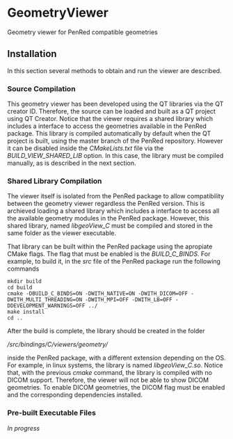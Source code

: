 # GeometryViewer
Geometry viewer for PenRed compatible geometries

## Installation

In this section several methods to obtain and run the viewer are described.

### Source Compilation

This geometry viewer has been developed using the QT libraries via the QT creator ID. Therefore, the source can be loaded and built as a QT project using QT Creator. Notice that the viewer requires a shared library which includes a interface to access the geometries available in the PenRed package. This library is compiled automatically by default when the QT project is built, using the master branch of the PenRed repository. However it can be disabled inside the *CMakeLists.txt* file via the *BUILD_VIEW_SHARED_LIB* option. In this case, the library must be compiled manually, as is described in the next section.

### Shared Library Compilation

The viewer itself is isolated from the PenRed package to allow compatibility between the geometry viewer regardless the PenRed version. This is archieved loading a shared library which includes a interface to access all the available geometry modules in the PenRed package. However, this shared library, named *libgeoView_C* must be compiled and stored in the same folder as the viewer executable.

That library can be built within the PenRed package using the apropiate CMake flags. The flag that must be enabled is the *BUILD_C_BINDS*. For example, to build it, in the *src* file of the PenRed package run the following commands

```
mkdir build
cd build
cmake -DBUILD_C_BINDS=ON -DWITH_NATIVE=ON -DWITH_DICOM=OFF -DWITH_MULTI_THREADING=ON -DWITH_MPI=OFF -DWITH_LB=OFF -DDEVELOPMENT_WARNINGS=OFF ../
make install
cd ..
```

After the build is complete, the library should be created in the folder 

*/src/bindings/C/viewers/geometry/*  

inside the PenRed package, with a different extension depending on the OS. For example, in linux systems, the library is named *libgeoView_C.so*. Notice that, with the previous *cmake* command, the library is compiled with no DICOM support. Therefore, the viewer will not be able to show DICOM geometries. To enable DICOM geometries, the DICOM flag must be enabled and the corresponding dependencies installed.

### Pre-built Executable Files

*In progress* 
